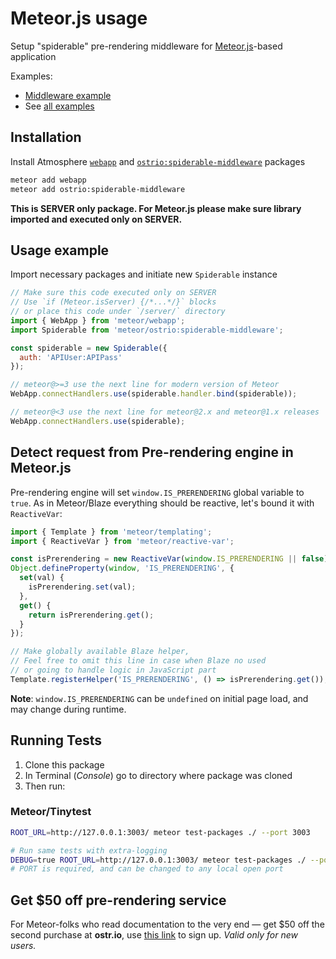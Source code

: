 # Meteor.js usage

Setup "spiderable" pre-rendering middleware for [Meteor.js](https://www.meteor.com/)-based application

Examples:

- [Middleware example](https://github.com/veliovgroup/spiderable-middleware/blob/master/examples/meteor.middleware.js)
- See [all examples](https://github.com/veliovgroup/spiderable-middleware/tree/master/examples)

## Installation

Install Atmosphere [`webapp`](https://atmospherejs.com/meteor/webapp) and [`ostrio:spiderable-middleware`](https://atmospherejs.com/ostrio/spiderable-middleware) packages

```sh
meteor add webapp
meteor add ostrio:spiderable-middleware
```

__This is SERVER only package. For Meteor.js please make sure library imported and executed only on SERVER.__

## Usage example

Import necessary packages and initiate new `Spiderable` instance

```js
// Make sure this code executed only on SERVER
// Use `if (Meteor.isServer) {/*...*/}` blocks
// or place this code under `/server/` directory
import { WebApp } from 'meteor/webapp';
import Spiderable from 'meteor/ostrio:spiderable-middleware';

const spiderable = new Spiderable({
  auth: 'APIUser:APIPass'
});

// meteor@>=3 use the next line for modern version of Meteor
WebApp.connectHandlers.use(spiderable.handler.bind(spiderable));

// meteor@<3 use the next line for meteor@2.x and meteor@1.x releases
WebApp.connectHandlers.use(spiderable);
```

## Detect request from Pre-rendering engine in Meteor.js

Pre-rendering engine will set `window.IS_PRERENDERING` global variable to `true`. As in Meteor/Blaze everything should be reactive, let's bound it with `ReactiveVar`:

```js
import { Template } from 'meteor/templating';
import { ReactiveVar } from 'meteor/reactive-var';

const isPrerendering = new ReactiveVar(window.IS_PRERENDERING || false);
Object.defineProperty(window, 'IS_PRERENDERING', {
  set(val) {
    isPrerendering.set(val);
  },
  get() {
    return isPrerendering.get();
  }
});

// Make globally available Blaze helper,
// Feel free to omit this line in case when Blaze no used
// or going to handle logic in JavaScript part
Template.registerHelper('IS_PRERENDERING', () => isPrerendering.get());
```

__Note__: `window.IS_PRERENDERING` can be `undefined` on initial page load, and may change during runtime.

## Running Tests

1. Clone this package
2. In Terminal (*Console*) go to directory where package was cloned
3. Then run:

### Meteor/Tinytest

```sh
ROOT_URL=http://127.0.0.1:3003/ meteor test-packages ./ --port 3003

# Run same tests with extra-logging
DEBUG=true ROOT_URL=http://127.0.0.1:3003/ meteor test-packages ./ --port 3003
# PORT is required, and can be changed to any local open port
```

## Get $50 off pre-rendering service

For Meteor-folks who read documentation to the very end — get $50 off the second purchase at __ostr.io__, use [this link](https://ostr.io/signup/gCZWjiBScePWrnnDr) to sign up. *Valid only for new users.*
